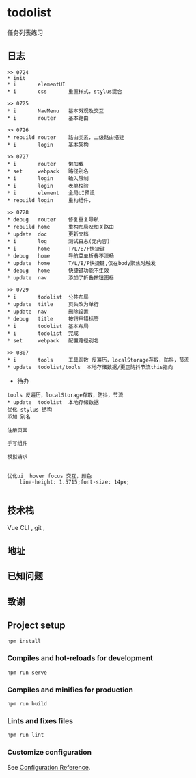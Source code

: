# todolist

任务列表练习

## 日志

```
>> 0724
* init
* i       elementUI
* i       css       重置样式，stylus混合

>> 0725
* i       NavMenu   基本外观及交互
* i       router    基本路由

>> 0726
* rebuild router    路由关系，二级路由搭建
* i       login     基本架构

>> 0727
* i       router    懒加载
* set     webpack   路径别名
* i       login     输入限制
* i       login     表单校验
* i       element   全局UI预设
* rebuild login     重构组件，

>> 0728
* debug   router    修复重复导航
* rebuild home      重构布局及相关路由
* update  doc       更新文档
* i       log       测试日志(无内容)
* i       home      T/L/B/F快捷键
* debug   home      导航菜单折叠不流畅
* update  home      T/L/B/F快捷键,仅在body聚焦时触发
* debug   home      快捷键功能不生效
* update  nav       添加了折叠按钮图标     

>> 0729
* i       todolist  公共布局
* update  title     页头改为单行
* update  nav       删除设置
* debug   title     按钮用错标签
* i       todolist  基本布局
* i       todolist  完成
* set     webpack   配置路径别名

>> 0807
* i       tools     工具函数 反遍历，localStorage存取，防抖，节流
* update  todolist/tools  本地存储数据/更正防抖节流this指向

```

* 待办

```
tools 反遍历，localStorage存取，防抖，节流
* update  todolist  本地存储数据
优化 stylus 结构
添加 别名

注册页面

手写组件

模拟请求


优化ui  hover focus 交互，颜色 
    line-height: 1.5715;font-size: 14px;


```



## 技术栈

Vue CLI , git , 



## 地址





## 已知问题


## 致谢



## Project setup
```
npm install
```

### Compiles and hot-reloads for development
```
npm run serve
```

### Compiles and minifies for production
```
npm run build
```

### Lints and fixes files
```
npm run lint
```

### Customize configuration
See [Configuration Reference](https://cli.vuejs.org/config/).
